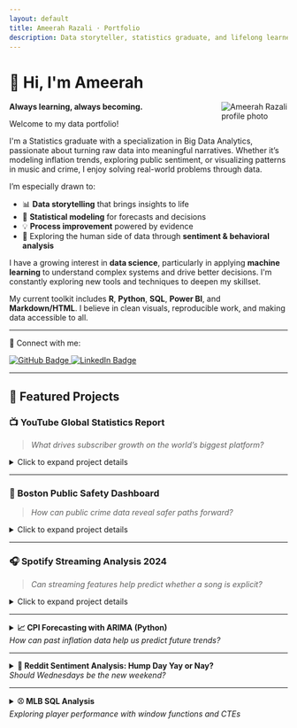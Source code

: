 ```yaml
---
layout: default
title: Ameerah Razali · Portfolio
description: Data storyteller, statistics graduate, and lifelong learner exploring the intersection of people, data, and machine learning.
---
```


# 👋 Hi, I'm Ameerah

<img src="https://avatars.githubusercontent.com/u/92135269?s=400&u=31d020baab290a4bcf0196685a401b5dc33bf869&v=4" width="120" alt="Ameerah Razali profile photo" align="right" />

**Always learning, always becoming.**

Welcome to my data portfolio!

I'm a Statistics graduate with a specialization in Big Data Analytics, passionate about turning raw data into meaningful narratives. Whether it’s modeling inflation trends, exploring public sentiment, or visualizing patterns in music and crime, I enjoy solving real-world problems through data.

I’m especially drawn to:
- 📊 **Data storytelling** that brings insights to life  
- 🧠 **Statistical modeling** for forecasts and decisions  
- 💡 **Process improvement** powered by evidence  
- 🔎 Exploring the human side of data through **sentiment & behavioral analysis**

I have a growing interest in **data science**, particularly in applying **machine learning** to understand complex systems and drive better decisions. I'm constantly exploring new tools and techniques to deepen my skillset.

My current toolkit includes **R**, **Python**, **SQL**, **Power BI**, and **Markdown/HTML**. I believe in clean visuals, reproducible work, and making data accessible to all.

---

📌 Connect with me:

<p align="left">
  <a href="https://github.com/ameerahrazali" target="_blank">
    <img src="https://img.shields.io/badge/GitHub-100000?style=for-the-badge&logo=github&logoColor=white" alt="GitHub Badge"/>
  </a>
  <a href="https://www.linkedin.com/in/ameerahrazali" target="_blank">
    <img src="https://img.shields.io/badge/LinkedIn-0A66C2?style=for-the-badge&logo=linkedin&logoColor=white" alt="LinkedIn Badge"/>
  </a>
</p>

---

## 📁 Featured Projects

### 📺 YouTube Global Statistics Report  
> _What drives subscriber growth on the world’s biggest platform?_

<details>
<summary>Click to expand project details</summary>

<br>

An interactive R Markdown analysis exploring patterns in subscriber count, content category, and geography — powered by bootstrap regression and statistical testing.

![YouTube Report Cover](https://raw.githubusercontent.com/ameerahrazali/global-youtube-statistics/main/assets/top_channel.gif)

**Highlights:**
- 🎶 **Entertainment and Music** lead in both views and subscribers.
- 📉 **More uploads ≠ more subscribers** — the relationship is weak and nonlinear.
- 🌍 **U.S. and India dominate** the top channel landscape.

[🔗 View GitHub Repo](https://github.com/ameerahrazali/global-youtube-statistics)  
[📄 Read the Report on RPubs](https://rpubs.com/ameerahrazali/youtube-stats)

![R Badge](https://img.shields.io/badge/Tool-R%20Markdown-blue?logo=r)
![Bootstrap Badge](https://img.shields.io/badge/Method-Bootstrap%20Regression-orange)
![YouTube Badge](https://img.shields.io/badge/Domain-YouTube%20Analytics-red)

</details>

---

### 🚨 Boston Public Safety Dashboard  
> _How can public crime data reveal safer paths forward?_

<details>
<summary>Click to expand project details</summary>

<br>

An interactive dashboard project analyzing **over 50,000 Boston crime records** using Power BI and Excel. Focused on uncovering crime hotspots, temporal patterns, and offense trends to support public safety decisions.

![Boston Dashboard Cover](https://raw.githubusercontent.com/ameerahrazali/boston-public-safety/main/assets/authority1_demo.png)

**Highlights:**
- 🕓 Crimes are most frequent between **10 AM – 10 PM**, peaking around **4 PM**.
- 🔍 Common offenses include **larceny**, **assault**, and **drug violations**.
- 🗺️ Maps and filters help identify **high-risk neighborhoods** and time zones.

[🔗 View GitHub Repo](https://github.com/ameerahrazali/boston-public-safety)

![Power BI Badge](https://img.shields.io/badge/Tool-Power%20BI-yellow?logo=powerbi)
![Excel Badge](https://img.shields.io/badge/Tool-Microsoft%20Excel-green?logo=microsoft-excel)
![Crime Badge](https://img.shields.io/badge/Domain-Crime%20Analytics-red)

</details>

---

### 🎧 Spotify Streaming Analysis 2024  
> _Can streaming features help predict whether a song is explicit?_

<details>
<summary>Click to expand project details</summary>

<br>

This project analyzes Spotify’s 2024 streaming data to classify tracks as explicit or not. The analysis involved data cleaning, EDA, and applying supervised learning models — all performed in Python.

![Spotify Analysis Cover](https://raw.githubusercontent.com/ameerahrazali/spotify-streams/main/assets/spotify-analysis.png)

**Highlights:**
- ⚖️ Addressed **class imbalance** using **Balanced Random Forest** and baseline Logistic Regression.
- 📊 Included **ROC curve evaluation** and comparison between models.
- 🧹 Comprehensive preprocessing and EDA to understand feature distributions.

[🔗 View GitHub Repo](https://github.com/ameerahrazali/spotify-streams)

![Python Badge](https://img.shields.io/badge/Tool-Python-blue?logo=python)
![ML Badge](https://img.shields.io/badge/Model-Balanced%20Random%20Forest-green)
![Spotify Badge](https://img.shields.io/badge/Domain-Spotify%20Analytics-black?logo=spotify)

</details>

---

<details>
<summary><strong>📈 CPI Forecasting with ARIMA (Python)</strong><br><em>How can past inflation data help us predict future trends?</em></summary>

An end-to-end time series modeling project using **manual ARIMA tuning** and **backward stepwise regression** to forecast Malaysia’s Consumer Price Index (CPI). The final model was evaluated against actual CPI values from Sep 2023–Aug 2024.

![CPI ARIMA Forecast](https://raw.githubusercontent.com/ameerahrazali/malaysia-cpi-fnab-forecast/main/assets/cpi_forecast.png)

**Highlights:**
- 🔍 Built ARIMA(1,1,2) model manually with statistical testing (ADF, KPSS).
- 📉 Included backward stepwise regression with lag features to optimize prediction.
- 📊 Compared forecast results against actual CPI for accuracy assessment.

[🔗 View GitHub Repo](https://github.com/ameerahrazali/malaysia-cpi-fnab-forecast)  

![Python Badge](https://img.shields.io/badge/Tool-Python-blue?logo=python)
![ARIMA Badge](https://img.shields.io/badge/Model-ARIMA(1,1,2)-purple)
![Forecast Badge](https://img.shields.io/badge/Focus-Inflation%20Forecasting-lightgrey)

</details>

---

<details>
<summary><strong>💬 Reddit Sentiment Analysis: Hump Day Yay or Nay?</strong><br><em>Should Wednesdays be the new weekend?</em></summary>

A lighthearted NLP project exploring Reddit sentiment toward a midweek break. Using over **1,100 comments** from a viral post on r/unpopularopinion, the analysis combines scraping, sentiment scoring, and quirky word clouds to uncover what the internet really thinks of **#MidweekReset**.

![Reddit Analysis Cover](https://raw.githubusercontent.com/ameerahrazali/wednesday-offs-sentiment/main/assets/wednesday-offs.png)

**Highlights:**
- 🧼 Full NLP pipeline: text cleaning, tokenizing, stopword removal.
- 🧠 VADER sentiment scoring with **negation-aware processing**.
- 📊 Violin plots and word clouds reveal emotional tones and common themes.
- 🔍 Top-voted comments skewed **positive or neutral**, supporting midweek reset.

[🔗 View GitHub Repo](https://github.com/ameerahrazali/wednesday-offs-sentiment)  

![Python Badge](https://img.shields.io/badge/Tool-Python-blue?logo=python)
![VADER Badge](https://img.shields.io/badge/Sentiment-VADER-yellowgreen)
![Reddit Badge](https://img.shields.io/badge/Data-Reddit%20API-orange)

</details>

---

<details>
<summary><strong>⚾ MLB SQL Analysis</strong><br><em>Exploring player performance with window functions and CTEs</em></summary>

An exploratory SQL analysis of Major League Baseball (MLB) player datasets. Focuses on applying **CTEs**, **subqueries**, and **window functions** to gain insights on player performance, draft origins, and batting stats across seasons.

**Highlights:**
- 🧮 Used **window functions** to rank players by home runs and batting average.
- 🏫 Analyzed player origins by college using joins and aggregations.
- 📊 Investigated seasonal trends and top performers with flexible SQL queries.

[🔗 View Project](https://github.com/ameerahrazali/mlb-analysis)

![SQL](https://img.shields.io/badge/Language-SQL-blue?logo=postgresql)
![CTE](https://img.shields.io/badge/Concepts-CTE%2C%20Window%20Functions-orange)
![MLB](https://img.shields.io/badge/Data-MLB-lightgrey)

</details>
